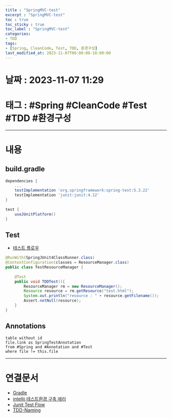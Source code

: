 ```yaml
---
title : "SpringMVC-test"
excerpt : "SpringMVC-test"
toc : true
toc_sticky : true
toc_label : "SpringMVC-test"
categories:
- TDD
tags:
- [Spring, CleanCode, Test, TDD, 환경구성]
last_modified_at: 2023-11-07T08:00:00-10:00:00
---
```


# 날짜 : 2023-11-07 11:29

# 태그 : #Spring #CleanCode #Test #TDD #환경구성 
---

# 내용

## build.gradle

```groovy
dependencies {  
	...
    testImplementation 'org.springframework:spring-test:5.3.22'  
    testImplementation 'junit:junit:4.12'  
}  
  
test {  
    useJUnitPlatform()  
}
```

## Test
- [테스트 플로우](../../Test/Test-Junit-Test-Flow)

```java
@RunWith(SpringJUnit4ClassRunner.class)  
@ContextConfiguration(classes = ResourceManager.class)  
public class TestResourceManager {  
  
    @Test  
    public void TDDTest(){  
        ResourceManager rm = new ResourceManager();  
        Resource resource = rm.getResource("test.html");  
        System.out.println("resource : " + resource.getFilename());  
        Assert.notNull(resource);  
    }  
}

```

## Annotations

```dataview
table without id
file.link as SpringTestAnnotation
from #Spring and #Annotation and #Test 
where file != this.file
```

---

# 연결문서
- [Gradle](../../Build/Build-Gradle)
- [intellij 테스트환경 구축 에러](../../IDE/IDE-Intellij-error#execution-failed-for-task-'-test'.)
- [Junit Test Flow](../../Test/Test-Junit-Test-Flow)
- [TDD-Naming](../../TDD/TDD-TDD-Naming)